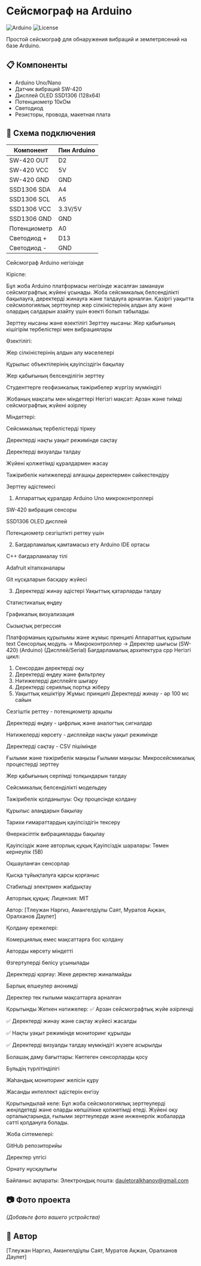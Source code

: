 # Сейсмограф на Arduino

![Arduino](https://img.shields.io/badge/Arduino-Compatible-blue)
![License](https://img.shields.io/badge/License-MIT-green)

Простой сейсмограф для обнаружения вибраций и землетрясений на базе Arduino.

## 📋 Компоненты

- Arduino Uno/Nano
- Датчик вибраций SW-420
- Дисплей OLED SSD1306 (128x64)
- Потенциометр 10кОм
- Светодиод
- Резисторы, провода, макетная плата

## 🔌 Схема подключения

| Компонент       | Пин Arduino |
|-----------------|-------------|
| SW-420 OUT      | D2          |
| SW-420 VCC      | 5V          |
| SW-420 GND      | GND         |
| SSD1306 SDA     | A4          |
| SSD1306 SCL     | A5          |
| SSD1306 VCC     | 3.3V/5V     |
| SSD1306 GND     | GND         |
| Потенциометр    | A0          |
| Светодиод +     | D13         |
| Светодиод -     | GND         |

Сейсмограф Arduino негізінде

Кіріспе:

Бұл жоба Arduino платформасы негізінде жасалған заманауи сейсмографтық жүйені ұсынады. Жоба сейсмикалық белсенділікті бақылауға, деректерді жинауға және талдауға арналған. Қазіргі уақытта сейсмологиялық зерттеулер жер сілкіністерінің алдын алу және олардың салдарын азайту үшін өзекті болып табылады.

Зерттеу нысаны және өзектілігі
Зерттеу нысаны: Жер қабығының кішігірім тербелістері мен вибрациялары

Өзектілігі:

Жер сілкіністерінің алдын алу мәселелері

Құрылыс объектілерінің қауіпсіздігін бақылау

Жер қабығының белсенділігін зерттеу

Студенттерге геофизикалық тәжірибелер жүргізу мүмкіндігі

Жобаның мақсаты мен міндеттері
Негізгі мақсат: Арзан және тиімді сейсмографтық жүйені әзірлеу

Міндеттері:

Сейсмикалық тербелістерді тіркеу

Деректерді нақты уақыт режимінде сақтау

Деректерді визуалды талдау

Жүйені қолжетімді құралдармен жасау

Тәжірибелік нәтижелерді алғашқы деректермен сәйкестендіру

Зерттеу әдістемесі
1. Аппараттық құралдар
Arduino Uno микроконтроллері

SW-420 вибрация сенсоры

SSD1306 OLED дисплей

Потенциометр сезгіштікті реттеу үшін

2. Бағдарламалық қамтамасыз ету
Arduino IDE ортасы

C++ бағдарламалау тілі

Adafruit кітапханалары

Git нұсқаларын басқару жүйесі

3. Деректерді жинау әдістері
Уақыттық қатарларды талдау

Статистикалық өңдеу

Графикалық визуализация

Сызықтық регрессия

Платформаның құрылымы және жұмыс принципі
Аппараттық құрылым
text
Сенсорлық модуль → Микроконтроллер → Деректер шығысы
     (SW-420)         (Arduino)      (Дисплей/Serial)
Бағдарламалық архитектура
cpp
Негізгі цикл:
1. Сенсордан деректерді оқу
2. Деректерді өңдеу және фильтрлеу
3. Нәтижелерді дисплейге шығару
4. Деректерді сериялық портқа жіберу
5. Уақыттық кешіктіру
Жұмыс принципі
Деректерді жинау - әр 100 мс сайын

Сезгіштік реттеу - потенциометр арқылы

Деректерді өңдеу - цифрлық және аналогтық сигналдар

Нәтижелерді көрсету - дисплейде нақты уақыт режимінде

Деректерді сақтау - CSV пішімінде

Ғылыми және тәжірибелік маңызы
Ғылыми маңызы:
Микросейсмикалық процестерді зерттеу

Жер қабығының серпімді толқындарын талдау

Сейсмикалық белсенділікті модельдеу

Тәжірибелік қолданылуы:
Оқу процесінде қолдану

Құрылыс алаңдарын бақылау

Тарихи ғимараттардың қауіпсіздігін тексеру

Өнеркәсіптік вибрацияларды бақылау

Қауіпсіздік және авторлық құқық
Қауіпсіздік шаралары:
Төмен кернеулік (5В)

Оқшауланған сенсорлар

Қысқа тұйықталуға қарсы қорғаныс

Стабильді электрмен жабдықтау

Авторлық құқық:
Лицензия: MIT

Автор: [Тлеужан Наргиз, Амангелдіұлы Саят, Муратов Ақжан, Оралханов Даулет]

Қолдану ережелері:

Комерциялық емес мақсаттарға бос қолдану

Авторды көрсету міндетті

Өзгертулерді бөлісу ұсынылады

Деректерді қорғау:
Жеке деректер жиналмайды

Барлық өлшеулер анонимді

Деректер тек ғылыми мақсаттарға арналған

Қорытынды
Жеткен нәтижелер:
✅ Арзан сейсмографтық жүйе әзірленді

✅ Деректерді жинау және сақтау жүйесі жасалды

✅ Нақты уақыт режимінде мониторинг құрылды

✅ Деректерді визуалды талдау мүмкіндігі жүзеге асырылды

Болашақ даму бағыттары:
Көптеген сенсорларды қосу

Бульдің түрлітінділігі

Жаһандық мониторинг желісін құру

Жасанды интеллект әдістерін енгізу

Қорытындылай келе:
Бұл жоба сейсмологиялық зерттеулерді жеңілдетеді және оларды көпшілікке қолжетімді етеді. Жүйені оқу орталықтарында, ғылыми зерттеулерде және инженерлік жобаларда сәтті қолдануға болады.

Жоба сілтемелері:

GitHub репозиторийы

Деректер үлгісі

Орнату нұсқаулығы

Байланыс ақпараты:
Электрондық пошта: dauletoralkhanov@gmail.com

## 📷 Фото проекта

*(Добавьте фото вашего устройства)*

## 👤 Автор

[Тлеужан Наргиз, Амангелдіұлы Саят, Муратов Ақжан, Оралханов Даулет]


